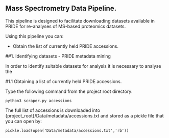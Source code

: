 ## Mass Spectrometry Data Pipeline.

This pipeline is designed to facilitate downloading datasets available in PRIDE for re-analyses of MS-based proteomics datasets.

Using this pipeline you can:

* Obtain the list of currently held PRIDE accessions.



##1. Identifying datasets - PRIDE metadata mining

In order to identify suitable datasets for analysis it is necessary to analyse the 

#1.1 Obtaining a list of currently held PRIDE accessions.

Type the following command from the project root directory:

`python3 scraper.py accessions`

The full list of accessions is downloaded into {project_root}/Data/metadata/accessions.txt and stored as a pickle file that you can open by:

`pickle.load(open('Data/metadata/accessions.txt','rb'))`
